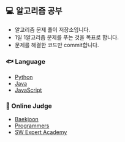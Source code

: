 ## 💻 알고리즘 공부

- 알고리즘 문제 풀이 저장소입니다.
- 1일 1알고리즘 문제를 푸는 것을 목표로 합니다.
- 문제를 해결한 코드만 commit합니다.


### 🐟 Language

- [Python](https://github.com/sumzi/Algorithm/tree/master/python)
- [Java](https://github.com/sumzi/Algorithm/tree/master/java)
- [JavaScript](https://github.com/sumzi/Algorithm/tree/master/javascript)


### 🐠 Online Judge

- [Baekjoon](https://www.acmicpc.net/)
- [Programmers](https://programmers.co.kr/learn/challenges)
- [SW Expert Academy](https://swexpertacademy.com/main/main.do)
